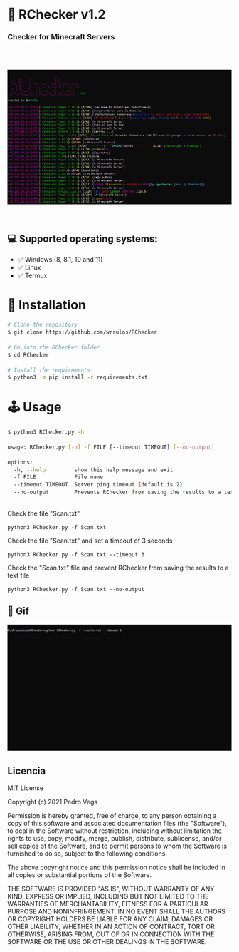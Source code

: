 # 🔎 RChecker v1.2

<h3> Checker for Minecraft Servers </h3>
<br/>
</br>
<p align="center">
<img src="https://github.com/wrrulos/Imagenes-Github/blob/main/RChecker/img.png" title="RChecker">
</p>
<br/>

## 💻 Supported operating systems:

* ✅ Windows (8, 8.1, 10 and 11)
* ✅ Linux
* ✅ Termux

# 🔧 Installation 

```bash
# Clone the repository
$ git clone https://github.com/wrrulos/RChecker

# Go into the RChecker folder
$ cd RChecker

# Install the requirements
$ python3 -m pip install -r requirements.txt

```
# 🕹 Usage

```bash
$ python3 RChecker.py -h

usage: RChecker.py [-h] -f FILE [--timeout TIMEOUT] [--no-output]

options:
  -h, --help         show this help message and exit
  -f FILE            File name
  --timeout TIMEOUT  Server ping timeout (default is 2)
  --no-output        Prevents RChecker from saving the results to a text file
  
```
Check the file "Scan.txt"
```
python3 RChecker.py -f Scan.txt
```
Check the file "Scan.txt" and set a timeout of 3 seconds
```
python3 RChecker.py -f Scan.txt --timeout 3
```
Check the "Scan.txt" file and prevent RChecker from saving the results to a text file
```
python3 RChecker.py -f Scan.txt --no-output
```

## 📸 Gif

<img src="https://github.com/wrrulos/Imagenes-Github/blob/main/RChecker/RChecker.gif">

## Licencia 

MIT License

Copyright (c) 2021 Pedro Vega

Permission is hereby granted, free of charge, to any person obtaining a copy
of this software and associated documentation files (the "Software"), to deal
in the Software without restriction, including without limitation the rights
to use, copy, modify, merge, publish, distribute, sublicense, and/or sell
copies of the Software, and to permit persons to whom the Software is
furnished to do so, subject to the following conditions:

The above copyright notice and this permission notice shall be included in all
copies or substantial portions of the Software.

THE SOFTWARE IS PROVIDED "AS IS", WITHOUT WARRANTY OF ANY KIND, EXPRESS OR
IMPLIED, INCLUDING BUT NOT LIMITED TO THE WARRANTIES OF MERCHANTABILITY,
FITNESS FOR A PARTICULAR PURPOSE AND NONINFRINGEMENT. IN NO EVENT SHALL THE
AUTHORS OR COPYRIGHT HOLDERS BE LIABLE FOR ANY CLAIM, DAMAGES OR OTHER
LIABILITY, WHETHER IN AN ACTION OF CONTRACT, TORT OR OTHERWISE, ARISING FROM,
OUT OF OR IN CONNECTION WITH THE SOFTWARE OR THE USE OR OTHER DEALINGS IN THE
SOFTWARE.

 
